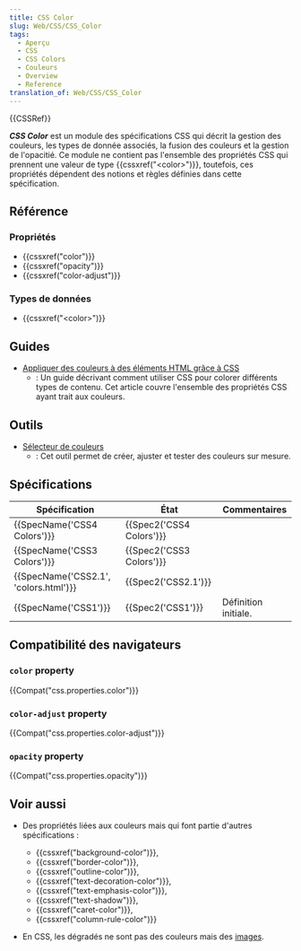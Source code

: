 ```yaml
---
title: CSS Color
slug: Web/CSS/CSS_Color
tags:
  - Aperçu
  - CSS
  - CSS Colors
  - Couleurs
  - Overview
  - Reference
translation_of: Web/CSS/CSS_Color
---
```

{{CSSRef}}

**_CSS Color_** est un module des spécifications CSS qui décrit la gestion des couleurs, les types de donnée associés, la fusion des couleurs et la gestion de l'opacitié. Ce module ne contient pas l'ensemble des propriétés CSS qui prennent une valeur de type {{cssxref("&lt;color&gt;")}}, toutefois, ces propriétés dépendent des notions et règles définies dans cette spécification.

## Référence

### Propriétés

- {{cssxref("color")}}
- {{cssxref("opacity")}}
- {{cssxref("color-adjust")}}

### Types de données

- {{cssxref("&lt;color&gt;")}}

## Guides

- [Appliquer des couleurs à des éléments HTML grâce à CSS](/fr/docs/Web/HTML/Appliquer_des_couleurs)
  - : Un guide décrivant comment utiliser CSS pour colorer différents types de contenu. Cet article couvre l'ensemble des propriétés CSS ayant trait aux couleurs.

## Outils

- [Sélecteur de couleurs](/fr/docs/Web/CSS/Couleurs_CSS/Sélecteur_de_couleurs)
  - : Cet outil permet de créer, ajuster et tester des couleurs sur mesure.

## Spécifications

| Spécification                                    | État                             | Commentaires         |
| ------------------------------------------------ | -------------------------------- | -------------------- |
| {{SpecName('CSS4 Colors')}}             | {{Spec2('CSS4 Colors')}} |                      |
| {{SpecName('CSS3 Colors')}}             | {{Spec2('CSS3 Colors')}} |                      |
| {{SpecName('CSS2.1', 'colors.html')}} | {{Spec2('CSS2.1')}}         |                      |
| {{SpecName('CSS1')}}                     | {{Spec2('CSS1')}}         | Définition initiale. |

## Compatibilité des navigateurs

### `color` property

{{Compat("css.properties.color")}}

### `color-adjust` property

{{Compat("css.properties.color-adjust")}}

### `opacity` property

{{Compat("css.properties.opacity")}}

## Voir aussi

- Des propriétés liées aux couleurs mais qui font partie d'autres spécifications :

  - {{cssxref("background-color")}},
  - {{cssxref("border-color")}},
  - {{cssxref("outline-color")}},
  - {{cssxref("text-decoration-color")}},
  - {{cssxref("text-emphasis-color")}},
  - {{cssxref("text-shadow")}},
  - {{cssxref("caret-color")}},
  - {{cssxref("column-rule-color")}}

- En CSS, les dégradés ne sont pas des couleurs mais des [images](/fr/docs/Web/CSS/CSS_Images).
